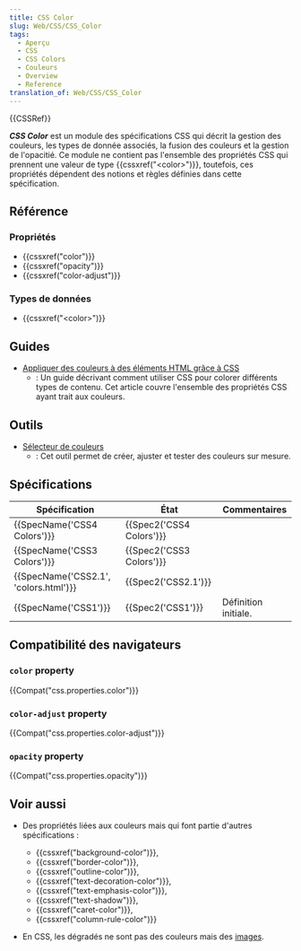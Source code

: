 ```yaml
---
title: CSS Color
slug: Web/CSS/CSS_Color
tags:
  - Aperçu
  - CSS
  - CSS Colors
  - Couleurs
  - Overview
  - Reference
translation_of: Web/CSS/CSS_Color
---
```

{{CSSRef}}

**_CSS Color_** est un module des spécifications CSS qui décrit la gestion des couleurs, les types de donnée associés, la fusion des couleurs et la gestion de l'opacitié. Ce module ne contient pas l'ensemble des propriétés CSS qui prennent une valeur de type {{cssxref("&lt;color&gt;")}}, toutefois, ces propriétés dépendent des notions et règles définies dans cette spécification.

## Référence

### Propriétés

- {{cssxref("color")}}
- {{cssxref("opacity")}}
- {{cssxref("color-adjust")}}

### Types de données

- {{cssxref("&lt;color&gt;")}}

## Guides

- [Appliquer des couleurs à des éléments HTML grâce à CSS](/fr/docs/Web/HTML/Appliquer_des_couleurs)
  - : Un guide décrivant comment utiliser CSS pour colorer différents types de contenu. Cet article couvre l'ensemble des propriétés CSS ayant trait aux couleurs.

## Outils

- [Sélecteur de couleurs](/fr/docs/Web/CSS/Couleurs_CSS/Sélecteur_de_couleurs)
  - : Cet outil permet de créer, ajuster et tester des couleurs sur mesure.

## Spécifications

| Spécification                                    | État                             | Commentaires         |
| ------------------------------------------------ | -------------------------------- | -------------------- |
| {{SpecName('CSS4 Colors')}}             | {{Spec2('CSS4 Colors')}} |                      |
| {{SpecName('CSS3 Colors')}}             | {{Spec2('CSS3 Colors')}} |                      |
| {{SpecName('CSS2.1', 'colors.html')}} | {{Spec2('CSS2.1')}}         |                      |
| {{SpecName('CSS1')}}                     | {{Spec2('CSS1')}}         | Définition initiale. |

## Compatibilité des navigateurs

### `color` property

{{Compat("css.properties.color")}}

### `color-adjust` property

{{Compat("css.properties.color-adjust")}}

### `opacity` property

{{Compat("css.properties.opacity")}}

## Voir aussi

- Des propriétés liées aux couleurs mais qui font partie d'autres spécifications :

  - {{cssxref("background-color")}},
  - {{cssxref("border-color")}},
  - {{cssxref("outline-color")}},
  - {{cssxref("text-decoration-color")}},
  - {{cssxref("text-emphasis-color")}},
  - {{cssxref("text-shadow")}},
  - {{cssxref("caret-color")}},
  - {{cssxref("column-rule-color")}}

- En CSS, les dégradés ne sont pas des couleurs mais des [images](/fr/docs/Web/CSS/CSS_Images).
